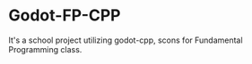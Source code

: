 # Godot-FP-CPP
It's a school project utilizing godot-cpp, scons for Fundamental Programming class. 
